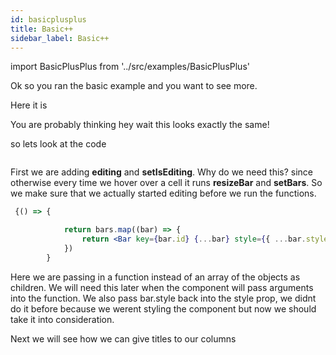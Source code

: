 ```yaml
---
id: basicplusplus
title: Basic++
sidebar_label: Basic++
---
```

import BasicPlusPlus from '../src/examples/BasicPlusPlus'

Ok so you ran the basic example and you want to see more.

Here it is 

<BasicPlusPlus />

You are probably thinking hey wait this looks exactly the same!

so lets look at the code

```jsx  file=../src/examples/BasicPlusPlus.js
```

First we are adding **editing** and **setIsEditing**. 
Why do we need this? since otherwise every time we hover over a cell it runs **resizeBar** and **setBars**. 
So we make sure that we actually started editing before we run the functions.


```jsx 
 {() => {

            return bars.map((bar) => {
                return <Bar key={bar.id} {...bar} style={{ ...bar.style, ...getPosition(bar.row, bar.column, bar.dimension) }} />
            })
        }
```
Here we are passing in a function instead of an array of the objects as children. We will need this later when the component will pass arguments into the function. 
We also pass bar.style back into the style prop, we didnt do it before because we werent styling the component but now we should take it into consideration. 


Next we will see how we can give titles to our columns

